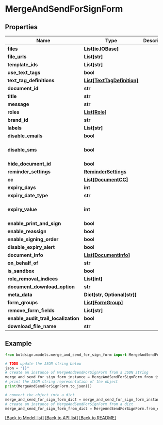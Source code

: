 # MergeAndSendForSignForm


## Properties

Name | Type | Description | Notes
------------ | ------------- | ------------- | -------------
**files** | **List[io.IOBase]** |  | [optional] 
**file_urls** | **List[str]** |  | [optional] 
**template_ids** | **List[str]** |  | [optional] 
**use_text_tags** | **bool** |  | [optional] 
**text_tag_definitions** | [**List[TextTagDefinition]**](TextTagDefinition.md) |  | [optional] 
**document_id** | **str** |  | [optional] 
**title** | **str** |  | [optional] 
**message** | **str** |  | [optional] 
**roles** | [**List[Role]**](Role.md) |  | [optional] 
**brand_id** | **str** |  | [optional] 
**labels** | **List[str]** |  | [optional] 
**disable_emails** | **bool** |  | [optional] 
**disable_sms** | **bool** |  | [optional] [default to False]
**hide_document_id** | **bool** |  | [optional] 
**reminder_settings** | [**ReminderSettings**](ReminderSettings.md) |  | [optional] 
**cc** | [**List[DocumentCC]**](DocumentCC.md) |  | [optional] 
**expiry_days** | **int** |  | [optional] 
**expiry_date_type** | **str** |  | [optional] 
**expiry_value** | **int** |  | [optional] [default to 60]
**enable_print_and_sign** | **bool** |  | [optional] 
**enable_reassign** | **bool** |  | [optional] 
**enable_signing_order** | **bool** |  | [optional] 
**disable_expiry_alert** | **bool** |  | [optional] 
**document_info** | [**List[DocumentInfo]**](DocumentInfo.md) |  | [optional] 
**on_behalf_of** | **str** |  | [optional] 
**is_sandbox** | **bool** |  | [optional] 
**role_removal_indices** | **List[int]** |  | [optional] 
**document_download_option** | **str** |  | [optional] 
**meta_data** | **Dict[str, Optional[str]]** |  | [optional] 
**form_groups** | [**List[FormGroup]**](FormGroup.md) |  | [optional] 
**remove_form_fields** | **List[str]** |  | [optional] 
**enable_audit_trail_localization** | **bool** |  | [optional] 
**download_file_name** | **str** |  | [optional] 

## Example

```python
from boldsign.models.merge_and_send_for_sign_form import MergeAndSendForSignForm

# TODO update the JSON string below
json = "{}"
# create an instance of MergeAndSendForSignForm from a JSON string
merge_and_send_for_sign_form_instance = MergeAndSendForSignForm.from_json(json)
# print the JSON string representation of the object
print(MergeAndSendForSignForm.to_json())

# convert the object into a dict
merge_and_send_for_sign_form_dict = merge_and_send_for_sign_form_instance.to_dict()
# create an instance of MergeAndSendForSignForm from a dict
merge_and_send_for_sign_form_from_dict = MergeAndSendForSignForm.from_dict(merge_and_send_for_sign_form_dict)
```
[[Back to Model list]](../README.md#documentation-for-models) [[Back to API list]](../README.md#documentation-for-api-endpoints) [[Back to README]](../README.md)


